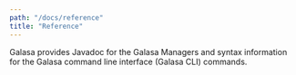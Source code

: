 ```yaml
---
path: "/docs/reference"
title: "Reference"
---
```


Galasa provides Javadoc for the Galasa Managers and syntax information for the Galasa command line interface (Galasa CLI) commands.
